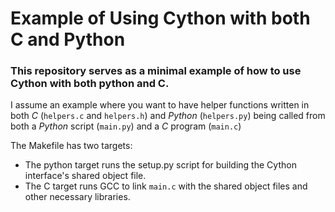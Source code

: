 
# Example of Using Cython with both C and Python
### This repository serves as a minimal example of how to use Cython with both python and C.


I assume an example where you want to have helper functions written in both *C* (`helpers.c` and `helpers.h`) and *Python* (`helpers.py`) being called from both a *Python* script (`main.py`) and a *C* program (`main.c`)

The Makefile has two targets:
+ The python target runs the setup.py script for building the Cython interface's shared object file.
+ The C target runs GCC to link `main.c` with the shared object files and other necessary libraries.
